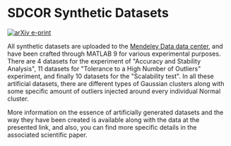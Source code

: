 # SDCOR Synthetic Datasets

[![arXiv e-print](https://img.shields.io/badge/Mendeley-DATA-yellowgreen?style=for-the-badge&logo=Mendeley&logoColor=violet)](https://data.mendeley.com/datasets/p4tx2k852r/2)

All synthetic datasets are uploaded to the [Mendeley Data data center](https://data.mendeley.com/datasets/p4tx2k852r/2), and have been crafted through MATLAB 9 for various experimental purposes. There are 4 datasets for the experiment of "Accuracy and Stability Analysis", 11 datasets for "Tolerance to a High Number of Outliers" experiment, and finally 10 datasets for the "Scalability test". In all these artificial datasets, there are different types of Gaussian clusters along with some specific amount of outliers injected around every individual Normal cluster.

More information on the essence of artificially generated datasets and the way they have been created is available along with the data at the presented link, and also, you can find more specific details in the associated scientific paper.